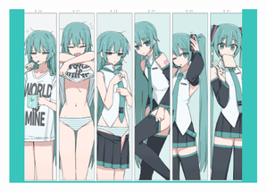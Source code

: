 <!--4:-->
<div align="center" dir="auto"  style="width: 88%;background-color: #39C5BB;">
    <img width="88%" alt="✨" src="/res/4.jpeg">
</div>

